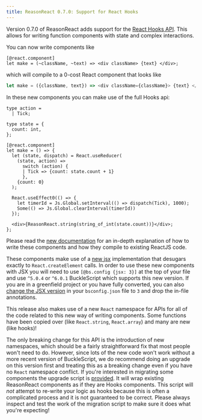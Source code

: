 ```yaml
---
title: ReasonReact 0.7.0: Support for React Hooks
---
```


Version 0.7.0 of ReasonReact adds support for the [React Hooks API](https://reactjs.org/docs/hooks-intro.html). This allows for writing function components with state and complex interactions.

You can now write components like

```reason
[@react.component]
let make = (~className, ~text) => <div className> {text} </div>;
```

which will compile to a 0-cost React component that looks like

```js
let make = ({className, text}) => <div className={className}> {text} </div>;
```

In these new components you can make use of the full Hooks api:

```reason
type action =
  | Tick;

type state = {
  count: int,
};

[@react.component]
let make = () => {
  let (state, dispatch) = React.useReducer(
    (state, action) =>
      switch (action) {
      | Tick => {count: state.count + 1}
      },
    {count: 0}
  );

  React.useEffect0(() => {
    let timerId = Js.Global.setInterval(() => dispatch(Tick), 1000);
    Some(() => Js.Global.clearInterval(timerId))
  });
  
  <div>{ReasonReact.string(string_of_int(state.count))}</div>;
};
```

Please read the [new documentation](https://reasonml.github.io/reason-react/docs/en/components) for an in-depth explanation of how to write these components and how they compile to existing ReactJS code.

These components make use of a [new jsx](https://reasonml.github.io/reason-react/docs/en/jsx) implementation that desugars exactly to `React.createElement` calls. In order to use these new components with JSX you will need to use `[@bs.config {jsx: 3}]` at the top of your file and use `^5.0.4` or `^6.0.1` BuckleScript which supports this new version. If you are in a greenfield project or you have fully converted, you can also [change the JSX version](https://bucklescript.github.io/docs/en/build-configuration.html#reason-refmt) in your `bsconfig.json` file to `3` and drop the in-file annotations.

This release also makes use of a new `React` namespace for APIs for all of the code related to this new way of writing components. Some functions have been copied over (like `React.string`, `React.array`) and many are new (like hooks)!

The only breaking change for this API is the introduction of new namespaces, which should be a fairly straightforward fix that most people won't need to do. However, since lots of the new code won't work without a more recent version of BuckleScript, we do recommend doing an upgrade on this version first and treating this as a breaking change even if you have no `React` namespace conflict. If you're interested in migrating some components the upgrade script is [provided](https://github.com/chenglou/upgrade-reason-react#installation). It will wrap existing ReasonReact components as if they are Hooks components. This script will _not_ attempt to re-write your logic as hooks because this is often a complicated process and it is not guaranteed to be correct. Please always inspect and test the work of the migration script to make sure it does what you're expecting!
